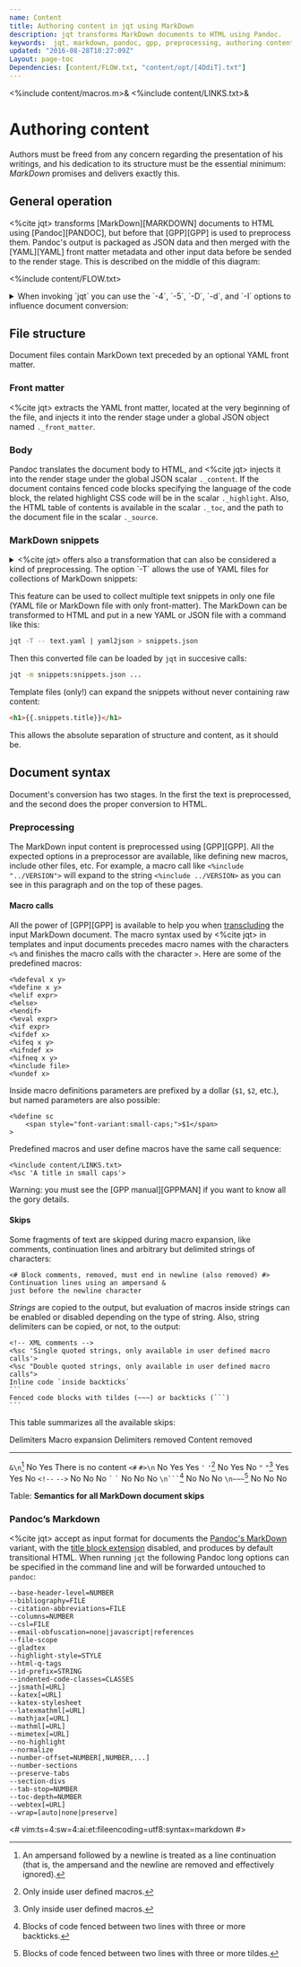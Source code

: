 ```yaml
---
name: Content
title: Authoring content in jqt using MarkDown
description: jqt transforms MarkDown documents to HTML using Pandoc.
keywords:  jqt, markdown, pandoc, gpp, preprocessing, authoring content
updated: "2016-08-28T10:27:09Z"
Layout: page-toc
Dependencies: [content/FLOW.txt, "content/opt/[4DdiT].txt"]
---
```

<%include content/macros.m>&
<%include content/LINKS.txt>&

# Authoring content

Authors must be freed from any concern regarding the presentation of his
writings, and his dedication to its structure must be the essential minimum:
_MarkDown_ promises and delivers exactly this.

## General operation

<%cite jqt> transforms [MarkDown][MARKDOWN] documents to HTML using [Pandoc][PANDOC],
but before that [GPP][GPP] is used to preprocess them. Pandoc's output is packaged as JSON data and
then merged with the [YAML][YAML] front matter metadata and other input data before be sended
to the render stage.  This is described on the middle of this diagram:

<%include content/FLOW.txt>

<details>

<summary>
When invoking `jqt` you can use the `-4`, `-5`, `-D`, `-d`, and `-I`  options to influence document
conversion:
</summary>

<%include content/opt/4.txt>
<%include content/opt/D.txt>
<%include content/opt/d.txt>
<%include content/opt/I.txt>

</details>

## File structure

Document files contain MarkDown text preceded by an optional YAML front matter.

### Front matter

<%cite jqt> extracts the YAML front matter, located at the very beginning of the file,
and injects it into the render stage under a global JSON object named `._front_matter`.

### Body

Pandoc translates the document body to HTML,
and <%cite jqt> injects it into the render stage under the global JSON scalar 
`._content`. If the document contains fenced code blocks specifying the language of
the code block, the related highlight CSS code will be in the scalar `._highlight`. Also, the
HTML table of contents is available in the scalar `._toc`, and the path to the document
file in the scalar `._source`.

### MarkDown snippets

<details>

<summary>
<%cite jqt> offers also a transformation that can also be considered a kind of preprocessing.
The option `-T` allows the use of YAML files for collections of MarkDown snippets:
</summary>

<%include content/opt/T.txt>

</details>

This feature can be used to collect multiple text snippets in only one file
(YAML file or MarkDown file with only front-matter).  The MarkDown can be
transformed to HTML and put in a new YAML or JSON file with a command like
this:

```zsh
jqt -T -- text.yaml | yaml2json > snippets.json
```

Then this converted file can be loaded by `jqt` in succesive calls:

```zsh
jqt -m snippets:snippets.json ...
```

Template files (only!) can expand the snippets without never containing raw content:

```HTML
<h1>{{.snippets.title}}</h1>
```

This allows the absolute separation of structure and content, as it should be.

## Document syntax

Document's conversion has two stages. In the first the text is preprocessed,
and the second does the proper conversion to HTML.

### Preprocessing

The MarkDown input content is preprocessed using [GPP][GPP]. All the expected options in a preprocessor are available,
like defining new macros, include other files, etc. For example, a macro call
like `<%include "../VERSION">` will expand to the string <code><%include ../VERSION></code>
as you can see in this paragraph and on the top of these pages.

#### Macro calls

All the power of [GPP][GPP] is available to help you when
[transcluding](https://en.wikipedia.org/wiki/Wikipedia:Transclusion)
the input MarkDown document. The macro syntax used by <%cite jqt> in templates and input documents
precedes macro names with the characters `<%` and finishes the macro calls with
the character `>`. 
Here are some of the predefined macros:

```
<%defeval x y>
<%define x y>
<%elif expr>
<%else>
<%endif>
<%eval expr>
<%if expr>
<%ifdef x>
<%ifeq x y>
<%ifndef x>
<%ifneq x y>
<%include file>
<%undef x>
```

Inside macro definitions parameters are prefixed by a dollar (`$1`, `$2`, etc.),
but named parameters are also possible:

```
<%define sc
    <span style="font-variant:small-caps;">$1</span>
>
```

Predefined macros and user define macros have the same call sequence:

```
<%include content/LINKS.txt>
<%sc 'A title in small caps'>
```

Warning: you must see the [GPP manual][GPPMAN] if you want to know all the gory details.

#### Skips

Some fragments of text are skipped during macro expansion, like comments,
continuation lines and arbitrary but delimited strings of characters:

```
<# Block comments, removed, must end in newline (also removed) #>
Continuation lines using an ampersand &
just before the newline character
```

_Strings_ are copied to the output, but evaluation of macros inside strings can
be enabled or disabled depending on the type of string.  Also, string delimiters can
be copied, or not, to the output:

~~~
<!-- XML comments -->
<%sc 'Single quoted strings, only available in user defined macro calls'>
<%sc "Double quoted strings, only available in user defined macro calls">
Inline code `inside backticks`
```
Fenced code blocks with tildes (~~~) or backticks (```)
```
~~~

This table summarizes all the available skips:

 Delimiters                         Macro expansion     Delimiters removed  Content removed
-------------                       ---------------     ------------------  ---------------
`&\n`[^1]                           No                  Yes                 There is no content
`<#` `#>\n`                         No                  Yes                 Yes
`'` `'`[^2]                         No                  Yes                 No
`"` `"`[^3]                         Yes                 Yes                 No
`<!--` `-->`                        No                  No                  No
`` ` `` `` ` ``                     No                  No                  No
<code>\\n&#96;&#96;&#96;</code>[^4] No                  No                  No
`\n~~~`[^5]                         No                  No                  No

Table: **Semantics for all MarkDown document skips**

[^1]: An ampersand followed by a newline is treated as a line continuation (that
is, the ampersand and the newline are removed and effectively ignored).
[^2]: Only inside user defined macros.
[^3]: Only inside user defined macros.
[^4]: Blocks of code fenced between two lines with three or more backticks.
[^5]: Blocks of code fenced between two lines with three or more tildes.

### Pandoc’s Markdown

<%cite jqt> accept as input format for documents the [Pandoc's MarkDown](http://pandoc.org/MANUAL.html#pandocs-markdown)
variant, with the <a href="http://pandoc.org/MANUAL.html#extension-pandoc_title_block">title block extension</a>
disabled, and produces by default transitional HTML.  When running `jqt` the following
Pandoc long options can be specified in
the command line and will be forwarded untouched to `pandoc`:

```
--base-header-level=NUMBER
--bibliography=FILE
--citation-abbreviations=FILE
--columns=NUMBER
--csl=FILE
--email-obfuscation=none|javascript|references
--file-scope
--gladtex
--highlight-style=STYLE
--html-q-tags
--id-prefix=STRING
--indented-code-classes=CLASSES
--jsmath[=URL]
--katex[=URL]
--katex-stylesheet
--latexmathml[=URL]
--mathjax[=URL]
--mathml[=URL]
--mimetex[=URL]
--no-highlight
--normalize
--number-offset=NUMBER[,NUMBER,...]
--number-sections
--preserve-tabs
--section-divs
--tab-stop=NUMBER
--toc-depth=NUMBER
--webtex[=URL]
--wrap=[auto|none|preserve]
```

<#
vim:ts=4:sw=4:ai:et:fileencoding=utf8:syntax=markdown
#>
